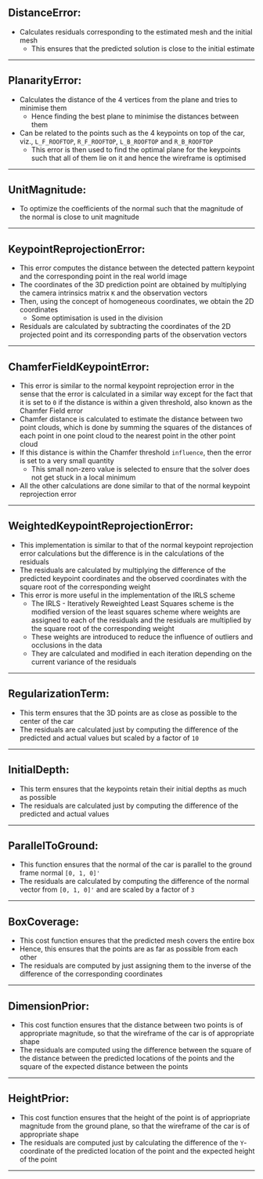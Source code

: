 ## DistanceError:
- Calculates residuals corresponding to the estimated mesh and the initial mesh
  - This ensures that the predicted solution is close to the initial estimate
<hr>

## PlanarityError:
- Calculates the distance of the 4 vertices from the plane and tries to minimise them
  - Hence finding the best plane to minimise the distances between them
- Can be related to the points such as the 4 keypoints on top of the car, viz., `L_F_ROOFTOP`, `R_F_ROOFTOP`, `L_B_ROOFTOP` and `R_B_ROOFTOP`
  - This error is then used to find the optimal plane for the keypoints such that all of them lie on it and hence the wireframe is optimised
<hr>

## UnitMagnitude:
- To optimize the coefficients of the normal such that the magnitude of the normal is close to unit magnitude
<hr>

## KeypointReprojectionError:
- This error computes the distance between the detected pattern keypoint and the corresponding point in the real world image
- The coordinates of the 3D prediction point are obtained by multiplying the camera intrinsics matrix `K` and the observation vectors
- Then, using the concept of homogeneous coordinates, we obtain the 2D coordinates
  - Some optimisation is used in the division
- Residuals are calculated by subtracting the coordinates of the 2D projected point and its corresponding parts of the observation vectors
<hr>

## ChamferFieldKeypointError:
- This error is similar to the normal keypoint reprojection error in the sense that the error is calculated in a similar way except for the fact that it is set to `0` if the distance is within a given threshold, also known as the Chamfer Field error
- Chamfer distance is calculated to estimate the distance between two point clouds, which is done by summing the squares of the distances of each point in one point cloud to the nearest point in the other point cloud
- If this distance is within the Chamfer threshold `influence`, then the error is set to a very small quantity
  - This small non-zero value is selected to ensure that the solver does not get stuck in a local minimum
- All the other calculations are done similar to that of the normal keypoint reprojection error
<hr>

## WeightedKeypointReprojectionError:
- This implementation is similar to that of the normal keypoint reprojection error calculations but the difference is in the calculations of the residuals
- The residuals are calculated by multiplying the difference of the predicted keypoint coordinates and the observed coordinates with the square root of the corresponding weight
- This error is more useful in the implementation of the IRLS scheme
  - The IRLS - Iteratively Reweighted Least Squares scheme is the modified version of the least squares scheme where weights are assigned to each of the residuals and the residuals are multiplied by the square root of the corresponding weight
  - These weights are introduced to reduce the influence of outliers and occlusions in the data
  - They are calculated and modified in each iteration depending on the current variance of the residuals
<hr>

## RegularizationTerm:
- This term ensures that the 3D points are as close as possible to the center of the car
- The residuals are calculated just by computing the difference of the predicted and actual values but scaled by a factor of `10`
<hr>

## InitialDepth:
- This term ensures that the keypoints retain their initial depths as much as possible
- The residuals are calculated just by computing the difference of the predicted and actual values
<hr>

## ParallelToGround:
- This function ensures that the normal of the car is parallel to the ground frame normal `[0, 1, 0]'`
- The residuals are calculated by computing the difference of the normal vector from `[0, 1, 0]'` and are scaled by a factor of `3`
<hr>

## BoxCoverage:
- This cost function ensures that the predicted mesh covers the entire box
- Hence, this ensures that the points are as far as possible from each other
- The residuals are computed by just assigning them to the inverse of the difference of the corresponding coordinates
<hr>

## DimensionPrior:
- This cost function ensures that the distance between two points is of appropriate magnitude, so that the wireframe of the car is of appropriate shape
- The residuals are computed using the difference between the square of the distance between the predicted locations of the points and the square of the expected distance between the points
<hr>

## HeightPrior:
- This cost function ensures that the height of the point is of appriopriate magnitude from the ground plane, so that the wireframe of the car is of appropriate shape
- The residuals are computed just by calculating the difference of the `Y`-coordinate of the predicted location of the point and the expected height of the point
<hr>